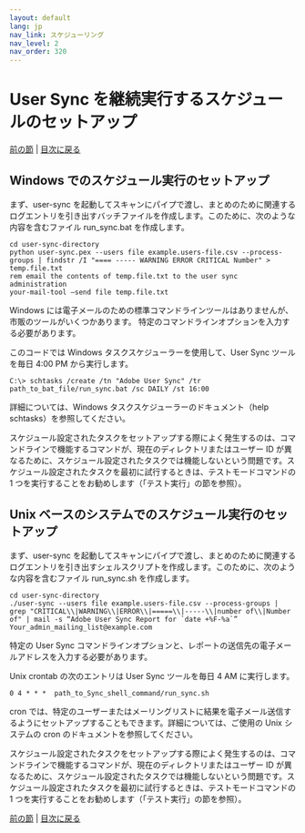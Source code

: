 ```yaml
---
layout: default
lang: jp
nav_link: スケジューリング
nav_level: 2
nav_order: 320
---
```


# User Sync を継続実行するスケジュールのセットアップ


[前の節](command_line_options.md) \| [目次に戻る](index.md)

## Windows でのスケジュール実行のセットアップ

まず、user-sync を起動してスキャンにパイプで渡し、まとめのために関連するログエントリを引き出すバッチファイルを作成します。このために、次のような内容を含むファイル run_sync.bat を作成します。

	cd user-sync-directory
	python user-sync.pex --users file example.users-file.csv --process-groups | findstr /I "==== ----- WARNING ERROR CRITICAL Number" > temp.file.txt
	rem email the contents of temp.file.txt to the user sync administration
	your-mail-tool –send file temp.file.txt


Windows には電子メールのための標準コマンドラインツールはありませんが、市販のツールがいくつかあります。
特定のコマンドラインオプションを入力する必要があります。

このコードでは Windows タスクスケジューラーを使用して、User Sync ツールを毎日 4:00 PM から実行します。

	C:\> schtasks /create /tn "Adobe User Sync" /tr path_to_bat_file/run_sync.bat /sc DAILY /st 16:00

詳細については、Windows タスクスケジューラーのドキュメント（help schtasks）を参照してください。

スケジュール設定されたタスクをセットアップする際によく発生するのは、コマンドラインで機能するコマンドが、現在のディレクトリまたはユーザー ID が異なるために、スケジュール設定されたタスクでは機能しないという問題です。スケジュール設定されたタスクを最初に試行するときは、テストモードコマンドの 1 つを実行することをお勧めします（「テスト実行」の節を参照）。


## Unix ベースのシステムでのスケジュール実行のセットアップ

まず、user-sync を起動してスキャンにパイプで渡し、まとめのために関連するログエントリを引き出すシェルスクリプトを作成します。このために、次のような内容を含むファイル run_sync.sh を作成します。

	cd user-sync-directory
	./user-sync --users file example.users-file.csv --process-groups |  grep "CRITICAL\\|WARNING\\|ERROR\\|=====\\|-----\\|number of\\|Number of" | mail -s “Adobe User Sync Report for `date +%F-%a`” 
    Your_admin_mailing_list@example.com


特定の User Sync コマンドラインオプションと、レポートの送信先の電子メールアドレスを入力する必要があります。

Unix crontab の次のエントリは User Sync ツールを毎日 4 AM に実行します。

	0 4 * * *  path_to_Sync_shell_command/run_sync.sh

cron では、特定のユーザーまたはメーリングリストに結果を電子メール送信するようにセットアップすることもできます。詳細については、ご使用の Unix システムの cron のドキュメントを参照してください。

スケジュール設定されたタスクをセットアップする際によく発生するのは、コマンドラインで機能するコマンドが、現在のディレクトリまたはユーザー ID が異なるために、スケジュール設定されたタスクでは機能しないという問題です。スケジュール設定されたタスクを最初に試行するときは、テストモードコマンドの 1 つを実行することをお勧めします（「テスト実行」の節を参照）。


[前の節](command_line_options.md) \| [目次に戻る](index.md)

